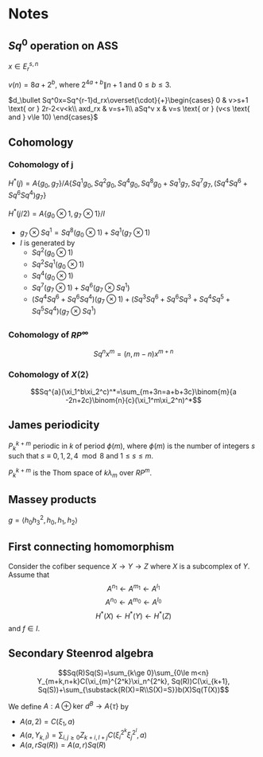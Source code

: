 # Notes
## $Sq^0$ operation on ASS
$x\in E_r^{s,n}$

$v(n)=8a+2^b$, where $2^{4a+b}\|n+1$ and $0\le b\le 3$.

$d_\bullet Sq^0x=Sq^{r-1}d_rx\overset{\cdot}{+}\begin{cases}
0 & v>s+1 \text{ or } 2r-2<v<k\\
axd_rx & v=s+1\\
aSq^v x & v=s \text{ or } (v<s \text{ and } v\le 10)
\end{cases}$

## Cohomology
### Cohomology of j
$H^*(j)=A\{g_0,g_7\}/A\{Sq^1g_0,Sq^2g_0,Sq^4g_0,Sq^8g_0+Sq^1g_7,Sq^7g_7,(Sq^4Sq^6+Sq^6Sq^4)g_7\}$

$H^*(j/2)=A\{g_0\otimes 1, g_7\otimes 1\}/I$

* $g_7\otimes Sq^1=Sq^8(g_0\otimes 1)+Sq^1(g_7\otimes 1)$
* $I$ is generated by
    * $Sq^2(g_0\otimes 1)$
    * $Sq^2Sq^1(g_0\otimes 1)$
    * $Sq^4(g_0\otimes 1)$
    * $Sq^7(g_7\otimes 1)+Sq^6(g_7\otimes Sq^1)$
    * $(Sq^4Sq^6+Sq^6Sq^4)(g_7\otimes 1) + (Sq^3Sq^6+Sq^6Sq^3+Sq^4Sq^5+Sq^5Sq^4)(g_7\otimes Sq^1)$

### Cohomology of $RP^\infty$
$$Sq^n x^m=(n,m-n)x^{m+n}$$

### Cohomology of $X\langle 2\rangle$
$$Sq^{a}(\xi_1^b\xi_2^c)^*=\sum_{m+3n=a+b+3c}\binom{m}{a -2n+2c}\binom{n}{c}(\xi_1^m\xi_2^n)^*$$

## James periodicity
$P_k^{k+m}$ periodic in $k$ of period $\phi(m)$, where $\phi(m)$ is the number of integers $s$ such that $s\equiv 0,1,2,4\mod 8$ and $1\le s\le m$.

$P_k^{k+m}$ is the Thom space of $k\lambda_m$ over $RP^m$.

## Massey products
$g=\langle h_0h_3^2,h_0,h_1,h_2\rangle$


## First connecting homomorphism
Consider the cofiber sequence $X\to Y\to Z$ where $X$ is a subcomplex of $Y$.
Assume that
$$A^{n_1}\longleftarrow A^{m_1}\longleftarrow A^{l_1}$$
$$A^{n_0}\longleftarrow A^{m_0}\longleftarrow A^{l_0}$$
$$H^*(X)\longleftarrow H^*(Y)\longleftarrow H^*(Z)$$
and $f\in I$.

## Secondary Steenrod algebra
$$Sq(R)Sq(S)=\sum_{k\ge 0}\sum_{0\le m<n} Y_{m+k,n+k}C(\xi_{m}^{2^k}\xi_n^{2^k}, Sq(R))C(\xi_{k+1}, Sq(S))+\sum_{\substack{R(X)=R\\S(X)=S}}b(X)Sq(T(X))$$

We define $A: A\oplus \mathrm{ker}~ d^B\to A\{\tau\}$ by
* $A(a, 2)=C(\xi_1, a)$
* $A(a, Y_{k,l})=\sum_{i,j\ge 0} Z_{k+i,l+j}C(\xi_i^{2^k}\xi_j^{2^l}, a)$
* $A(a, rSq(R))=A(a, r)Sq(R)$

